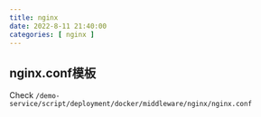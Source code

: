 ```yaml
---
title: nginx
date: 2022-8-11 21:40:00
categories: [ nginx ]
---
```


## nginx.conf模板

Check `/demo-service/script/deployment/docker/middleware/nginx/nginx.conf` 

